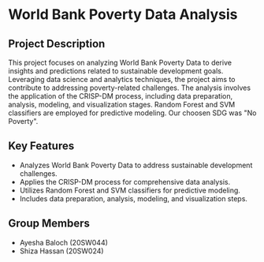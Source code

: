 # World Bank Poverty Data Analysis

## Project Description
This project focuses on analyzing World Bank Poverty Data to derive insights and predictions related to sustainable development goals. Leveraging data science and analytics techniques, the project aims to contribute to addressing poverty-related challenges. The analysis involves the application of the CRISP-DM process, including data preparation, analysis, modeling, and visualization stages. Random Forest and SVM classifiers are employed for predictive modeling. Our choosen SDG was "No Poverty".

## Key Features
- Analyzes World Bank Poverty Data to address sustainable development challenges.
- Applies the CRISP-DM process for comprehensive data analysis.
- Utilizes Random Forest and SVM classifiers for predictive modeling.
- Includes data preparation, analysis, modeling, and visualization steps.


## Group Members
- Ayesha Baloch (20SW044)
- Shiza Hassan (20SW024)

